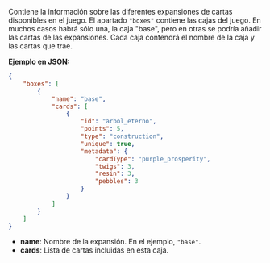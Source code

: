 Contiene la información sobre las diferentes expansiones de cartas disponibles en el juego. El apartado `"boxes"` contiene las cajas del juego. En muchos casos habrá sólo una, la caja "base", pero en otras se podría añadir las cartas de las expansiones. Cada caja contendrá el nombre de la caja y las cartas que trae. 

**Ejemplo en JSON:**
```json
{
    "boxes": [
        {
            "name": "base",
            "cards": [
                {
                    "id": "arbol_eterno",
                    "points": 5,
                    "type": "construction",
                    "unique": true,
                    "metadata": {
                        "cardType": "purple_prosperity",
                        "twigs": 3,
                        "resin": 3,
                        "pebbles": 3
                    }
                }
            ]
        }
    ]
}
```

- **name**: Nombre de la expansión. En el ejemplo, `"base"`.
- **cards**: Lista de cartas incluidas en esta caja.